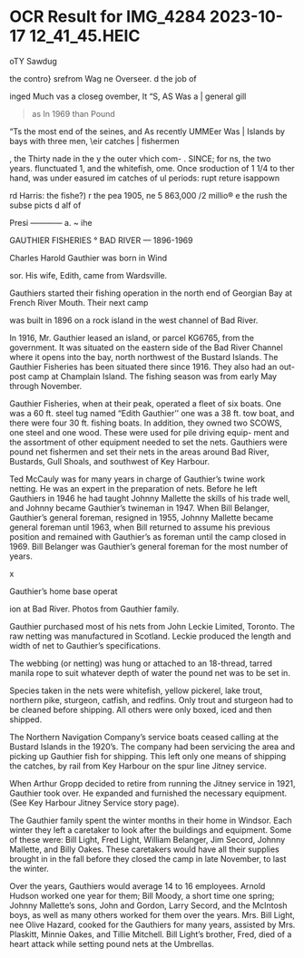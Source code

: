 # OCR Result for IMG_4284 2023-10-17 12_41_45.HEIC

oTY Sawdug

the contro}
srefrom Wag
ne Overseer.
d the job of

inged Much
vas a closeg
ovember, It
“S, AS Was a
| general gill
> as In 1969
than Pound

“Ts the most
end of the
seines, and
As recently
UMMEer Was
| Islands by
bays with
three men,
\eir catches
| fishermen

, the Thirty
nade in the
y the outer
vhich com-
. SINCE; for
ns, the two
years.
flunctuated
1, and the
whitefish,
ome. Once
sroduction
of 1 1/4 to
ther hand,
was under
easured im
catches of
ul periods:
rupt reture
isappown

rd Harris:
the fishe?)
r the pea
1905, ne
5 863,000
/2 millio®
e the rush
the subse
picts d
alf of

Presi ———— a. ~ ihe

GAUTHIER FISHERIES ° BAD RIVER
— 1896-1969

Charles Harold Gauthier was born in Wind

sor. His wife,
Edith, came from Wardsville.

Gauthiers started their fishing operation in the north end
of Georgian Bay at French River Mouth. Their next camp

was built in 1896 on a rock island in the west channel of
Bad River.

In 1916, Mr. Gauthier leased an island, or parcel KG6765,
from the government. It was situated on the eastern side of
the Bad River Channel where it opens into the bay, north
northwest of the Bustard Islands. The Gauthier Fisheries
has been situated there since 1916. They also had an out-
post camp at Champlain Island. The fishing season was from
early May through November.

Gauthier Fisheries, when at their peak, operated a fleet
of six boats. One was a 60 ft. steel tug named “Edith
Gauthier’’ one was a 38 ft. tow boat, and there were four
30 ft. fishing boats. In addition, they owned two SCOWS, one
steel and one wood. These were used for pile driving equip-
ment and the assortment of other equipment needed to set
the nets. Gauthiers were pound net fishermen and set their
nets in the areas around Bad River, Bustards, Gull Shoals,
and southwest of Key Harbour.

Ted McCauly was for many years in charge of Gauthier’s
twine work netting. He was an expert in the preparation of
nets. Before he left Gauthiers in 1946 he had taught Johnny
Mallette the skills of his trade well, and Johnny became
Gauthier’s twineman in 1947. When Bill Belanger,
Gauthier’s general foreman, resigned in 1955, Johnny
Mallette became general foreman until 1963, when Bill
returned to assume his previous position and remained with
Gauthier’s as foreman until the camp closed in 1969. Bill
Belanger was Gauthier’s general foreman for the most
number of years.

x

Gauthier’s home base operat

ion at Bad River. Photos from Gauthier family.

Gauthier purchased most of his nets from John Leckie
Limited, Toronto. The raw netting was manufactured in
Scotland. Leckie produced the length and width of net to
Gauthier’s specifications.

The webbing (or netting) was hung or attached to an
18-thread, tarred manila rope to suit whatever depth of water
the pound net was to be set in.

Species taken in the nets were whitefish, yellow pickerel,
lake trout, northern pike, sturgeon, catfish, and redfins.
Only trout and sturgeon had to be cleaned before shipping.
All others were only boxed, iced and then shipped.

The Northern Navigation Company’s service boats ceased
calling at the Bustard Islands in the 1920’s. The company
had been servicing the area and picking up Gauthier fish
for shipping. This left only one means of shipping the
catches, by rail from Key Harbour on the spur line Jitney
service.

When Arthur Gropp decided to retire from running the
Jitney service in 1921, Gauthier took over. He expanded and
furnished the necessary equipment. (See Key Harbour Jitney
Service story page).

The Gauthier family spent the winter months in their
home in Windsor. Each winter they left a caretaker to look
after the buildings and equipment. Some of these
were: Bill Light, Fred Light, William Belanger, Jim Secord,
Johnny Mallette, and Billy Oakes. These caretakers would
have all their supplies brought in in the fall before they
closed the camp in late November, to last the winter.

Over the years, Gauthiers would average 14 to 16
employees. Arnold Hudson worked one year for them; Bill
Moody, a short time one spring; Johnny Mallette’s sons,
John and Gordon, Larry Secord, and the McIntosh boys,
as well as many others worked for them over the years. Mrs.
Bill Light, nee Olive Hazard, cooked for the Gauthiers for
many years, assisted by Mrs. Plaskitt, Minnie Oakes, and
Tillie Mitchell. Bill Light’s brother, Fred, died of a heart
attack while setting pound nets at the Umbrellas.

